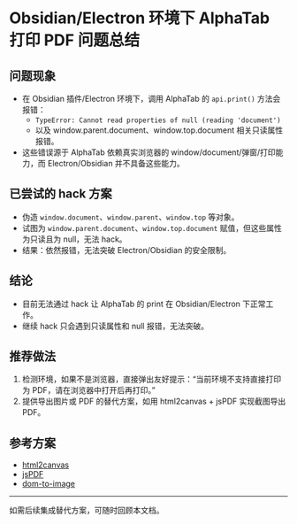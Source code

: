 # Obsidian/Electron 环境下 AlphaTab 打印 PDF 问题总结

## 问题现象
- 在 Obsidian 插件/Electron 环境下，调用 AlphaTab 的 `api.print()` 方法会报错：
  - `TypeError: Cannot read properties of null (reading 'document')`
  - 以及 window.parent.document、window.top.document 相关只读属性报错。
- 这些错误源于 AlphaTab 依赖真实浏览器的 window/document/弹窗/打印能力，而 Electron/Obsidian 并不具备这些能力。

## 已尝试的 hack 方案
- 伪造 `window.document`、`window.parent`、`window.top` 等对象。
- 试图为 `window.parent.document`、`window.top.document` 赋值，但这些属性为只读且为 null，无法 hack。
- 结果：依然报错，无法突破 Electron/Obsidian 的安全限制。

## 结论
- 目前无法通过 hack 让 AlphaTab 的 print 在 Obsidian/Electron 下正常工作。
- 继续 hack 只会遇到只读属性和 null 报错，无法突破。

## 推荐做法
1. 检测环境，如果不是浏览器，直接弹出友好提示：“当前环境不支持直接打印为 PDF，请在浏览器中打开后再打印。”
2. 提供导出图片或 PDF 的替代方案，如用 html2canvas + jsPDF 实现截图导出 PDF。

## 参考方案
- [html2canvas](https://github.com/niklasvh/html2canvas)
- [jsPDF](https://github.com/parallax/jsPDF)
- [dom-to-image](https://github.com/tsayen/dom-to-image)

---
如需后续集成替代方案，可随时回顾本文档。
